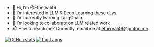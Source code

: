- 👋 Hi, I’m @Ethereal49
- 👀 I’m interested in LLM & Deep Learning these days.
- 🌱 I’m currently learning LangChain. 
- 💞️ I’m looking to collaborate on LLM related work.
- 📫 How to reach me? Currently, email me at ethereal49@proton.me. 

[![GitHub stats](https://github-readme-stats.vercel.app/api?username=Ethereal49&show_icons=true&theme=transparent)](https://github.com/anuraghazra/github-readme-stats)
[![Top Langs](https://github-readme-stats.vercel.app/api/top-langs/?username=Ethereal49&show_icons=true&theme=transparent&layout=donut)](https://github.com/anuraghazra/github-readme-stats)
<!---
Ethereal49/Ethereal49 is a ✨ special ✨ repository because its `README.md` (this file) appears on your GitHub profile.
You can click the Preview link to take a look at your changes.
--->
